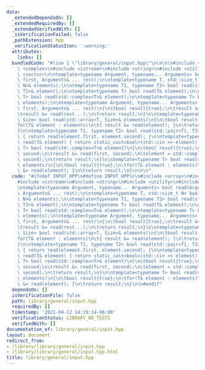 ```yaml
---
data:
  _extendedDependsOn: []
  _extendedRequiredBy: []
  _extendedVerifiedWith: []
  _isVerificationFailed: false
  _pathExtension: hpp
  _verificationStatusIcon: ':warning:'
  attributes:
    links: []
  bundledCode: "#line 1 \"library/general/input.hpp\"\n\n\n\n#include <array>\n#include\
    \ <complex>\n#include <istream>\n#include <string>\n#include <utility>\n#include\
    \ <vector>\n\ntemplate<typename Argument, typename... Arguments> bool read(Argument&\
    \ first, Arguments& ... rest);\n\ntemplate<typename T, std::size_t N> bool read(std::array<T,\
    \ N>& elements);\n\ntemplate<typename T1, typename T2> bool read(std::pair<T1,\
    \ T2>& element);\n\ntemplate<typename T> bool read(T& element);\n\ntemplate<typename\
    \ T> bool read(std::complex<T>& element);\n\ntemplate<typename T> bool read(std::vector<T>&\
    \ elements);\n\ntemplate<typename Argument, typename... Arguments> bool read(Argument&\
    \ first, Arguments& ... rest)\n{\n\tbool result{true};\n\tresult &= read(first);\n\
    \tresult &= read(rest...);\n\treturn result;\n}\n\ntemplate<typename T, std::size_t\
    \ Size> bool read(std::array<T, Size>& elements)\n{\n\tbool result{true};\n\t\
    for(T& element : elements)\n\t{ result &= read(element); }\n\treturn result;\n\
    }\n\ntemplate<typename T1, typename T2> bool read(std::pair<T1, T2>& element)\
    \ { return read(element.first, element.second); }\n\ntemplate<typename T> bool\
    \ read(T& element) { return static_cast<bool>(std::cin >> element); }\n\ntemplate<typename\
    \ T> bool read(std::complex<T>& element)\n{\n\tbool result{true};\n\tT first,\
    \ second;\n\tresult &= read(first, second);\n\telement = std::complex<T>(first,\
    \ second);\n\treturn result;\n}\n\ntemplate<typename T> bool read(std::vector<T>&\
    \ elements)\n{\n\tbool result{true};\n\tfor(T& element : elements)\n\t{ result\
    \ &= read(element); }\n\treturn result;\n}\n\n\n"
  code: "#ifndef INPUT_HPP\n#define INPUT_HPP\n\n#include <array>\n#include <complex>\n\
    #include <istream>\n#include <string>\n#include <utility>\n#include <vector>\n\
    \ntemplate<typename Argument, typename... Arguments> bool read(Argument& first,\
    \ Arguments& ... rest);\n\ntemplate<typename T, std::size_t N> bool read(std::array<T,\
    \ N>& elements);\n\ntemplate<typename T1, typename T2> bool read(std::pair<T1,\
    \ T2>& element);\n\ntemplate<typename T> bool read(T& element);\n\ntemplate<typename\
    \ T> bool read(std::complex<T>& element);\n\ntemplate<typename T> bool read(std::vector<T>&\
    \ elements);\n\ntemplate<typename Argument, typename... Arguments> bool read(Argument&\
    \ first, Arguments& ... rest)\n{\n\tbool result{true};\n\tresult &= read(first);\n\
    \tresult &= read(rest...);\n\treturn result;\n}\n\ntemplate<typename T, std::size_t\
    \ Size> bool read(std::array<T, Size>& elements)\n{\n\tbool result{true};\n\t\
    for(T& element : elements)\n\t{ result &= read(element); }\n\treturn result;\n\
    }\n\ntemplate<typename T1, typename T2> bool read(std::pair<T1, T2>& element)\
    \ { return read(element.first, element.second); }\n\ntemplate<typename T> bool\
    \ read(T& element) { return static_cast<bool>(std::cin >> element); }\n\ntemplate<typename\
    \ T> bool read(std::complex<T>& element)\n{\n\tbool result{true};\n\tT first,\
    \ second;\n\tresult &= read(first, second);\n\telement = std::complex<T>(first,\
    \ second);\n\treturn result;\n}\n\ntemplate<typename T> bool read(std::vector<T>&\
    \ elements)\n{\n\tbool result{true};\n\tfor(T& element : elements)\n\t{ result\
    \ &= read(element); }\n\treturn result;\n}\n\n#endif"
  dependsOn: []
  isVerificationFile: false
  path: library/general/input.hpp
  requiredBy: []
  timestamp: '2021-04-12 14:19:14-06:00'
  verificationStatus: LIBRARY_NO_TESTS
  verifiedWith: []
documentation_of: library/general/input.hpp
layout: document
redirect_from:
- /library/library/general/input.hpp
- /library/library/general/input.hpp.html
title: library/general/input.hpp
---
```

